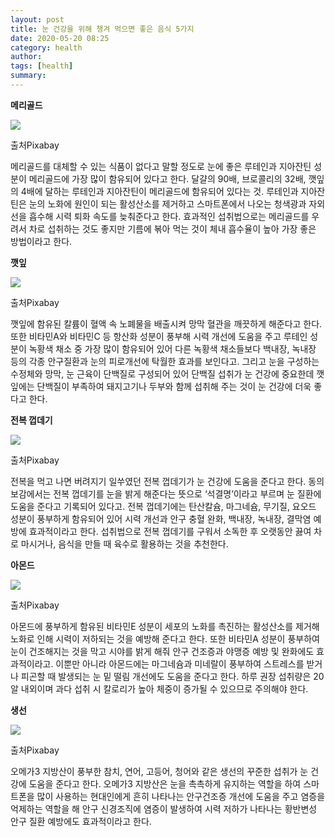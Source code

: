 ```yaml
---
layout: post
title: 눈 건강을 위해 챙겨 먹으면 좋은 음식 5가지
date: 2020-05-20 08:25
category: health
author: 
tags: [health]
summary: 
---
```



**메리골드**

![](https://img1.daumcdn.net/thumb/R720x0/?fname=https%3A%2F%2Ft1.daumcdn.net%2Fliveboard%2Finterstella-story%2F1047508c4d1d4388b57174f00199c6e6.JPG)

출처Pixabay

메리골드를 대체할 수 있는 식품이 없다고 말할 정도로 눈에 좋은 루테인과 지아잔틴 성분이 메리골드에 가장 많이 함유되어 있다고 한다. 달걀의 90배, 브로콜리의 32배, 깻잎의 4배에 달하는 루테인과 지아잔틴이 메리골드에 함유되어 있다는 것. 루테인과 지아잔틴은 눈의 노화에 원인이 되는 활성산소를 제거하고 스마트폰에서 나오는 청색광과 자외선을 흡수해 시력 퇴화 속도를 늦춰준다고 한다. 효과적인 섭취법으로는 메리골드를 우려서 차로 섭취하는 것도 좋지만 기름에 볶아 먹는 것이 체내 흡수율이 높아 가장 좋은 방법이라고 한다.

**깻잎**

![](https://img1.daumcdn.net/thumb/R720x0/?fname=https%3A%2F%2Ft1.daumcdn.net%2Fliveboard%2Finterstella-story%2F5691593e7adf4320997ab80cc6c7b286.JPG)

출처Pixabay

깻잎에 함유된 칼륨이 혈액 속 노폐물을 배출시켜 망막 혈관을 깨끗하게 해준다고 한다. 또한 비타민A와 비타민C 등 항산화 성분이 풍부해 시력 개선에 도움을 주고 루테인 성분이 녹황색 채소 중 가장 많이 함유되어 있어 다른 녹황색 채소들보다 백내장, 녹내장 등의 각종 안구질환과 눈의 피로개선에 탁월한 효과를 보인다고. 그리고 눈을 구성하는 수정체와 망막, 눈 근육이 단백질로 구성되어 있어 단백질 섭취가 눈 건강에 중요한데 깻잎에는 단백질이 부족하여 돼지고기나 두부와 함께 섭취해 주는 것이 눈 건강에 더욱 좋다고 한다.

**전복 껍데기**

![](https://img1.daumcdn.net/thumb/R720x0/?fname=https%3A%2F%2Ft1.daumcdn.net%2Fliveboard%2Finterstella-story%2Fd19433eeadfb434d839e39ead764e762.JPG)

출처Pixabay

전복을 먹고 나면 버려지기 일쑤였던 전복 껍데기가 눈 건강에 도움을 준다고 한다. 동의보감에서는 전복 껍데기를 눈을 밝게 해준다는 뜻으로 ‘석결명’이라고 부르며 눈 질환에 도움을 준다고 기록되어 있다고. 전복 껍데기에는 탄산칼슘, 마그네슘, 무기질, 요오드 성분이 풍부하게 함유되어 있어 시력 개선과 안구 충혈 완화, 백내장, 녹내장, 결막염 예방에 효과적이라고 한다. 섭취법으로 전복 껍데기를 구워서 소독한 후 오랫동안 끓여 차로 마시거나, 음식을 만들 때 육수로 활용하는 것을 추천한다.

**아몬드**

![](https://img1.daumcdn.net/thumb/R720x0/?fname=https%3A%2F%2Ft1.daumcdn.net%2Fliveboard%2Finterstella-story%2F1e9e9954014a40f8afb74eb96554b6a1.JPG)

출처Pixabay

아몬드에 풍부하게 함유된 비타민E 성분이 세포의 노화를 촉진하는 활성산소를 제거해 노화로 인해 시력이 저하되는 것을 예방해 준다고 한다. 또한 비타민A 성분이 풍부하여 눈이 건조해지는 것을 막고 시야를 밝게 해줘 안구 건조증과 야맹증 예방 및 완화에도 효과적이라고. 이뿐만 아니라 아몬드에는 마그네슘과 미네랄이 풍부하여 스트레스를 받거나 피곤할 때 발생되는 눈 밑 떨림 개선에도 도움을 준다고 한다. 하루 권장 섭취량은 20알 내외이며 과다 섭취 시 칼로리가 높아 체중이 증가될 수 있으므로 주의해야 한다.

**생선**

![](https://img1.daumcdn.net/thumb/R720x0/?fname=https%3A%2F%2Ft1.daumcdn.net%2Fliveboard%2Finterstella-story%2F7e7462fb342b4930adf93cdc644570ed.JPG)

출처Pixabay

오메가3 지방산이 풍부한 참치, 연어, 고등어, 청어와 같은 생선의 꾸준한 섭취가 눈 건강에 도움을 준다고 한다. 오메가3 지방산은 눈을 촉촉하게 유지하는 역할을 하여 스마트폰을 많이 사용하는 현대인에게 흔히 나타나는 안구건조증 개선에 도움을 주고 염증을 억제하는 역할을 해 안구 신경조직에 염증이 발생하여 시력 저하가 나타나는 황반변성 안구 질환 예방에도 효과적이라고 한다.